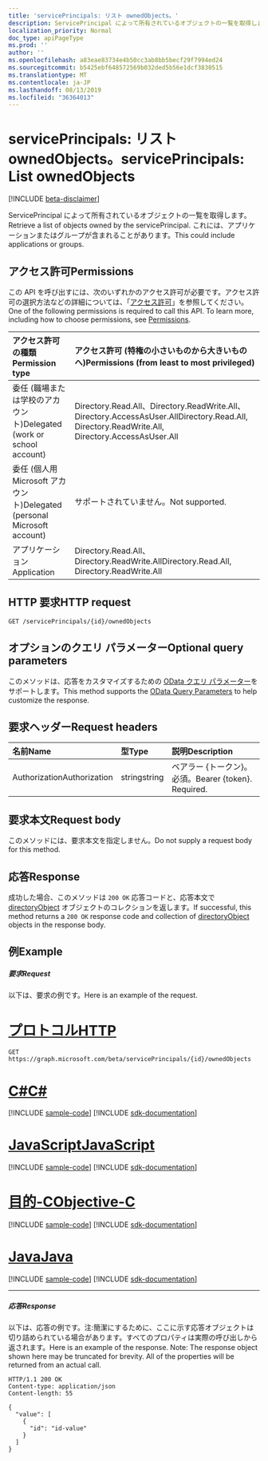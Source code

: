 ```yaml
---
title: 'servicePrincipals: リスト ownedObjects。'
description: ServicePrincipal によって所有されているオブジェクトの一覧を取得します。  これには、アプリケーションまたはグループが含まれることがあります。
localization_priority: Normal
doc_type: apiPageType
ms.prod: ''
author: ''
ms.openlocfilehash: a83eae83734e4b50cc3ab8bb5becf29f7994ed24
ms.sourcegitcommit: b5425ebf648572569b032ded5b56e1dcf3830515
ms.translationtype: MT
ms.contentlocale: ja-JP
ms.lasthandoff: 08/13/2019
ms.locfileid: "36364013"
---
```

# <a name="serviceprincipals-list-ownedobjects"></a><span data-ttu-id="41ebe-104">servicePrincipals: リスト ownedObjects。</span><span class="sxs-lookup"><span data-stu-id="41ebe-104">servicePrincipals: List ownedObjects</span></span>

[!INCLUDE [beta-disclaimer](../../includes/beta-disclaimer.md)]

<span data-ttu-id="41ebe-105">ServicePrincipal によって所有されているオブジェクトの一覧を取得します。</span><span class="sxs-lookup"><span data-stu-id="41ebe-105">Retrieve a list of objects owned by the servicePrincipal.</span></span>  <span data-ttu-id="41ebe-106">これには、アプリケーションまたはグループが含まれることがあります。</span><span class="sxs-lookup"><span data-stu-id="41ebe-106">This could include applications or groups.</span></span>

## <a name="permissions"></a><span data-ttu-id="41ebe-107">アクセス許可</span><span class="sxs-lookup"><span data-stu-id="41ebe-107">Permissions</span></span>
<span data-ttu-id="41ebe-p103">この API を呼び出すには、次のいずれかのアクセス許可が必要です。アクセス許可の選択方法などの詳細については、「[アクセス許可](/graph/permissions-reference)」を参照してください。</span><span class="sxs-lookup"><span data-stu-id="41ebe-p103">One of the following permissions is required to call this API. To learn more, including how to choose permissions, see [Permissions](/graph/permissions-reference).</span></span>

|<span data-ttu-id="41ebe-110">アクセス許可の種類</span><span class="sxs-lookup"><span data-stu-id="41ebe-110">Permission type</span></span>      | <span data-ttu-id="41ebe-111">アクセス許可 (特権の小さいものから大きいものへ)</span><span class="sxs-lookup"><span data-stu-id="41ebe-111">Permissions (from least to most privileged)</span></span>              |
|:--------------------|:---------------------------------------------------------|
|<span data-ttu-id="41ebe-112">委任 (職場または学校のアカウント)</span><span class="sxs-lookup"><span data-stu-id="41ebe-112">Delegated (work or school account)</span></span> | <span data-ttu-id="41ebe-113">Directory.Read.All、Directory.ReadWrite.All、Directory.AccessAsUser.All</span><span class="sxs-lookup"><span data-stu-id="41ebe-113">Directory.Read.All, Directory.ReadWrite.All, Directory.AccessAsUser.All</span></span>    |
|<span data-ttu-id="41ebe-114">委任 (個人用 Microsoft アカウント)</span><span class="sxs-lookup"><span data-stu-id="41ebe-114">Delegated (personal Microsoft account)</span></span> | <span data-ttu-id="41ebe-115">サポートされていません。</span><span class="sxs-lookup"><span data-stu-id="41ebe-115">Not supported.</span></span>    |
|<span data-ttu-id="41ebe-116">アプリケーション</span><span class="sxs-lookup"><span data-stu-id="41ebe-116">Application</span></span> | <span data-ttu-id="41ebe-117">Directory.Read.All、Directory.ReadWrite.All</span><span class="sxs-lookup"><span data-stu-id="41ebe-117">Directory.Read.All, Directory.ReadWrite.All</span></span> |

## <a name="http-request"></a><span data-ttu-id="41ebe-118">HTTP 要求</span><span class="sxs-lookup"><span data-stu-id="41ebe-118">HTTP request</span></span>
<!-- { "blockType": "ignored" } -->
```http
GET /servicePrincipals/{id}/ownedObjects
```
## <a name="optional-query-parameters"></a><span data-ttu-id="41ebe-119">オプションのクエリ パラメーター</span><span class="sxs-lookup"><span data-stu-id="41ebe-119">Optional query parameters</span></span>
<span data-ttu-id="41ebe-120">このメソッドは、応答をカスタマイズするための [OData クエリ パラメーター](https://developer.microsoft.com/graph/docs/concepts/query_parameters)をサポートします。</span><span class="sxs-lookup"><span data-stu-id="41ebe-120">This method supports the [OData Query Parameters](https://developer.microsoft.com/graph/docs/concepts/query_parameters) to help customize the response.</span></span>

## <a name="request-headers"></a><span data-ttu-id="41ebe-121">要求ヘッダー</span><span class="sxs-lookup"><span data-stu-id="41ebe-121">Request headers</span></span>
| <span data-ttu-id="41ebe-122">名前</span><span class="sxs-lookup"><span data-stu-id="41ebe-122">Name</span></span>       | <span data-ttu-id="41ebe-123">型</span><span class="sxs-lookup"><span data-stu-id="41ebe-123">Type</span></span> | <span data-ttu-id="41ebe-124">説明</span><span class="sxs-lookup"><span data-stu-id="41ebe-124">Description</span></span>|
|:-----------|:------|:----------|
| <span data-ttu-id="41ebe-125">Authorization</span><span class="sxs-lookup"><span data-stu-id="41ebe-125">Authorization</span></span>  | <span data-ttu-id="41ebe-126">string</span><span class="sxs-lookup"><span data-stu-id="41ebe-126">string</span></span>  | <span data-ttu-id="41ebe-p104">ベアラー {トークン}。必須。</span><span class="sxs-lookup"><span data-stu-id="41ebe-p104">Bearer {token}. Required.</span></span> |

## <a name="request-body"></a><span data-ttu-id="41ebe-129">要求本文</span><span class="sxs-lookup"><span data-stu-id="41ebe-129">Request body</span></span>
<span data-ttu-id="41ebe-130">このメソッドには、要求本文を指定しません。</span><span class="sxs-lookup"><span data-stu-id="41ebe-130">Do not supply a request body for this method.</span></span>

## <a name="response"></a><span data-ttu-id="41ebe-131">応答</span><span class="sxs-lookup"><span data-stu-id="41ebe-131">Response</span></span>

<span data-ttu-id="41ebe-132">成功した場合、このメソッドは `200 OK` 応答コードと、応答本文で [directoryObject](../resources/directoryobject.md) オブジェクトのコレクションを返します。</span><span class="sxs-lookup"><span data-stu-id="41ebe-132">If successful, this method returns a `200 OK` response code and collection of [directoryObject](../resources/directoryobject.md) objects in the response body.</span></span>
## <a name="example"></a><span data-ttu-id="41ebe-133">例</span><span class="sxs-lookup"><span data-stu-id="41ebe-133">Example</span></span>
##### <a name="request"></a><span data-ttu-id="41ebe-134">要求</span><span class="sxs-lookup"><span data-stu-id="41ebe-134">Request</span></span>
<span data-ttu-id="41ebe-135">以下は、要求の例です。</span><span class="sxs-lookup"><span data-stu-id="41ebe-135">Here is an example of the request.</span></span>

# <a name="httptabhttp"></a>[<span data-ttu-id="41ebe-136">プロトコル</span><span class="sxs-lookup"><span data-stu-id="41ebe-136">HTTP</span></span>](#tab/http)
<!-- {
  "blockType": "request",
  "name": "get_ownedobjects"
}-->
```http
GET https://graph.microsoft.com/beta/servicePrincipals/{id}/ownedObjects
```
# <a name="ctabcsharp"></a>[<span data-ttu-id="41ebe-137">C#</span><span class="sxs-lookup"><span data-stu-id="41ebe-137">C#</span></span>](#tab/csharp)
[!INCLUDE [sample-code](../includes/snippets/csharp/get-ownedobjects-csharp-snippets.md)]
[!INCLUDE [sdk-documentation](../includes/snippets/snippets-sdk-documentation-link.md)]

# <a name="javascripttabjavascript"></a>[<span data-ttu-id="41ebe-138">JavaScript</span><span class="sxs-lookup"><span data-stu-id="41ebe-138">JavaScript</span></span>](#tab/javascript)
[!INCLUDE [sample-code](../includes/snippets/javascript/get-ownedobjects-javascript-snippets.md)]
[!INCLUDE [sdk-documentation](../includes/snippets/snippets-sdk-documentation-link.md)]

# <a name="objective-ctabobjc"></a>[<span data-ttu-id="41ebe-139">目的-C</span><span class="sxs-lookup"><span data-stu-id="41ebe-139">Objective-C</span></span>](#tab/objc)
[!INCLUDE [sample-code](../includes/snippets/objc/get-ownedobjects-objc-snippets.md)]
[!INCLUDE [sdk-documentation](../includes/snippets/snippets-sdk-documentation-link.md)]

# <a name="javatabjava"></a>[<span data-ttu-id="41ebe-140">Java</span><span class="sxs-lookup"><span data-stu-id="41ebe-140">Java</span></span>](#tab/java)
[!INCLUDE [sample-code](../includes/snippets/java/get-ownedobjects-java-snippets.md)]
[!INCLUDE [sdk-documentation](../includes/snippets/snippets-sdk-documentation-link.md)]

---

##### <a name="response"></a><span data-ttu-id="41ebe-141">応答</span><span class="sxs-lookup"><span data-stu-id="41ebe-141">Response</span></span>
<span data-ttu-id="41ebe-p105">以下は、応答の例です。注:簡潔にするために、ここに示す応答オブジェクトは切り詰められている場合があります。すべてのプロパティは実際の呼び出しから返されます。</span><span class="sxs-lookup"><span data-stu-id="41ebe-p105">Here is an example of the response. Note: The response object shown here may be truncated for brevity. All of the properties will be returned from an actual call.</span></span>
<!-- {
  "blockType": "response",
  "truncated": true,
  "@odata.type": "microsoft.graph.directoryObject",
  "isCollection": true
} -->
```http
HTTP/1.1 200 OK
Content-type: application/json
Content-length: 55

{
  "value": [
    {
      "id": "id-value"
    }
  ]
}
```

<!-- uuid: 8fcb5dbc-d5aa-4681-8e31-b001d5168d79
2015-10-25 14:57:30 UTC -->
<!--
{
  "type": "#page.annotation",
  "description": "List ownedObjects",
  "keywords": "",
  "section": "documentation",
  "tocPath": "",
  "suppressions": [
  ]
}
-->
